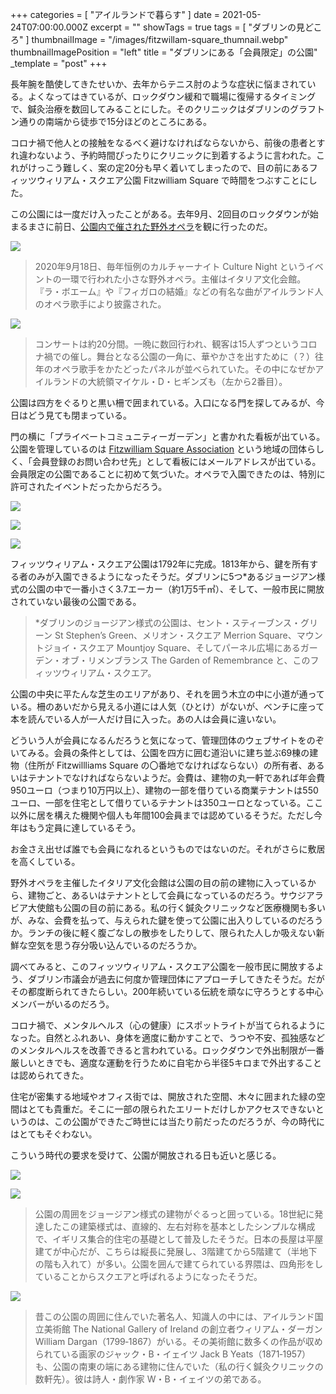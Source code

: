 +++
categories = [ "アイルランドで暮らす" ]
date = 2021-05-24T07:00:00.000Z
excerpt = ""
showTags = true
tags = [ "ダブリンの見どころ" ]
thumbnailImage = "/images/fitzwillam-square_thumnail.webp"
thumbnailImagePosition = "left"
title = "ダブリンにある「会員限定」の公園"
_template = "post"
+++

長年腕を酷使してきたせいか、去年からテニス肘のような症状に悩まされている。よくなってはきているが、ロックダウン緩和で職場に復帰するタイミングで、鍼灸治療を数回してみることにした。そのクリニックはダブリンのグラフトン通りの南端から徒歩で15分ほどのところにある。

<!--more-->

コロナ禍で他人との接触をなるべく避けなければならないから、前後の患者とすれ違わないよう、予約時間ぴったりにクリニックに到着するように言われた。これがけっこう難しく、案の定20分も早く着いてしまったので、目の前にあるフィッツウィリアム・スクエア公園 Fitzwilliam Square で時間をつぶすことにした。

この公園には一度だけ入ったことがある。去年9月、2回目のロックダウンが始まるまさに前日、[公園内で催された野外オペラ](https://iicdublino.esteri.it/iic_dublino/resource/doc/2020/09/programme_cn.pdf)を観に行ったのだ。

![](/images/fitzwilliam-square_opera-2.webp)

> 2020年9月18日、毎年恒例のカルチャーナイト Culture Night というイベントの一環で行われた小さな野外オペラ。主催はイタリア文化会館。『ラ・ボエーム』や『フィガロの結婚』などの有名な曲がアイルランド人のオペラ歌手により披露された。

![](/images/fitzwilliam-square_opera-1.webp)

> コンサートは約20分間。一晩に数回行われ、観客は15人ずつというコロナ禍での催し。舞台となる公園の一角に、華やかさを出すために（？）往年のオペラ歌手をかたどったパネルが並べられていた。その中になぜかアイルランドの大統領マイケル・D・ヒギンズも（左から2番目）。

公園は四方をぐるりと黒い柵で囲まれている。入口になる門を探してみるが、今日はどう見ても閉まっている。

門の横に「プライベートコミュニティーガーデン」と書かれた看板が出ている。公園を管理しているのは [Fitzwilliam Square Association](https://fsa.wildapricot.org/ "Fitzwilliam Square Association") という地域の団体らしく、「会員登録のお問い合わせ先」として看板にはメールアドレスが出ている。会員限定の公園であることに初めて気づいた。オペラで入園できたのは、特別に許可されたイベントだったからだろう。

![](/images/fitzwilliam-square_1.webp)

![](/images/fitzwilliam-square_2.webp)

![](/images/fitzwilliam-square_3.webp)

フィッツウィリアム・スクエア公園は1792年に完成。1813年から、鍵を所有する者のみが入園できるようになったそうだ。ダブリンに5つ*あるジョージアン様式の公園の中で一番小さく3.7エーカー（約1万5千㎡）、そして、一般市民に開放されていない最後の公園である。

> *ダブリンのジョージアン様式の公園は、セント・スティーブンス・グリーン St Stephen’s Green、メリオン・スクエア Merrion Square、マウントジョイ・スクエア Mountjoy Square、そしてパーネル広場にあるガーデン・オブ・リメンブランス The Garden of Remembrance と、このフィッツウィリアム・スクエア。

公園の中央に平たんな芝生のエリアがあり、それを囲う木立の中に小道が通っている。柵のあいだから見える小道には人気（ひとけ）がないが、ベンチに座って本を読んでいる人が一人だけ目に入った。あの人は会員に違いない。

どういう人が会員になるんだろうと気になって、管理団体のウェブサイトをのぞいてみる。会員の条件としては、公園を四方に囲む道沿いに建ち並ぶ69棟の建物（住所が Fitzwillliams Square の〇番地でなければならない）の所有者、あるいはテナントでなければならないようだ。会費は、建物の丸一軒であれば年会費950ユーロ（つまり10万円以上）、建物の一部を借りている商業テナントは550ユーロ、一部を住宅として借りているテナントは350ユーロとなっている。ここ以外に居を構えた機関や個人も年間100会員までは認めているそうだ。ただし今年はもう定員に達しているそう。

お金さえ出せば誰でも会員になれるというものではないのだ。それがさらに敷居を高くしている。

野外オペラを主催したイタリア文化会館は公園の目の前の建物に入っているから、建物ごと、あるいはテナントとして会員になっているのだろう。サウジアラビア大使館も公園の目の前にある。私の行く鍼灸クリニックなど医療機関も多いが、みな、会費を払って、与えられた鍵を使って公園に出入りしているのだろうか。ランチの後に軽く腹ごなしの散歩をしたりして、限られた人しか吸えない新鮮な空気を思う存分吸い込んでいるのだろうか。

調べてみると、このフィッツウィリアム・スクエア公園を一般市民に開放するよう、ダブリン市議会が過去に何度か管理団体にアプローチしてきたそうだ。だがその都度断られてきたらしい。200年続いている伝統を頑なに守ろうとする中心メンバーがいるのだろう。

コロナ禍で、メンタルヘルス（心の健康）にスポットライトが当てられるようになった。自然とふれあい、身体を適度に動かすことで、うつや不安、孤独感などのメンタルヘルスを改善できると言われている。ロックダウンで外出制限が一番厳しいときでも、適度な運動を行うために自宅から半径5キロまで外出することは認められてきた。

住宅が密集する地域やオフィス街では、開放された空間、木々に囲まれた緑の空間はとても貴重だ。そこに一部の限られたエリートだけしかアクセスできないというのは、この公園ができたご時世には当たり前だったのだろうが、今の時代にはとてもそぐわない。

こういう時代の要求を受けて、公園が開放される日も近いと感じる。

![](/images/fitzwilliam-square_4.webp)

![](/images/fitzwilliam-square_5.webp)

> 公園の周囲をジョージアン様式の建物がぐるっと囲っている。18世紀に発達したこの建築様式は、直線的、左右対称を基本としたシンプルな構成で、イギリス集合的住宅の基礎として普及したそうだ。日本の長屋は平屋建てが中心だが、こちらは縦長に発展し、3階建てから5階建て（半地下の階も入れて）が多い。公園を囲んで建てられている界隈は、四角形をしていることからスクエアと呼ばれるようになったそうだ。

![](/images/fitzwilliam-square_jack-b-yeats.webp)

> 昔この公園の周囲に住んでいた著名人、知識人の中には、アイルランド国立美術館 The National Gallery of Ireland の創立者ウィリアム・ダーガン William Dargan（1799‐1867）がいる。その美術館に数多くの作品が収められている画家のジャック・B・イェイツ Jack B Yeats（1871‐1957）も、公園の南東の端にある建物に住んでいた（私の行く鍼灸クリニックの数軒先）。彼は詩人・劇作家 W・B・イェイツの弟である。
